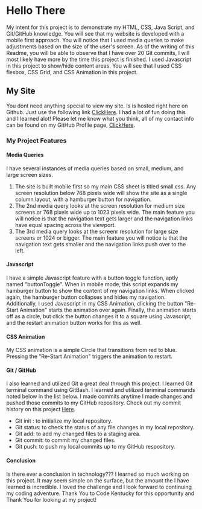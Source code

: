 # Hello There

My intent for this project is to demonstrate my HTML, CSS, Java Script, and Git/GitHub knowledge. You will see that my website is developed with a mobile first approach. You will notice that I used media queries to make adjustments based on the size of the user's screen. As of the writing of this Readme, you will be able to observe that I have over 20 Git commits, I will most likely have more by the time this project is finished. I used Javascript in this project to show/hide content areas. You will see that I used CSS flexbox, CSS Grid, and CSS Animation in this project.



## My Site 
You dont need anything special to view my site. Is is hosted right here on Github. Just use the following link [ClickHere](https://dust39.github.io/animated-enigma/).  I had a lot of fun doing this and I learned alot! Please let me know what you think, all of my contact info can be found on my GitHub Profile page, [ClickHere](https://github.com/dust39).

### My Project Features
#### Media Queries
I have several instances of media queries based on small, medium, and large screen sizes.
1. The site is built mobile first so my main CSS sheet is titled small.css. Any screen resolution below 768 pixels wide will show the site as a single column layout, with a hamburger button for navigation.
2. The 2nd media query looks at the screen resolution for medium size screens or 768 pixels wide up to 1023 pixels wide. The main feature you will notice is that the navigation text gets larger and the navigation links have equal spacing across the viewport.
3. The 3rd media query looks at the screenr resolution for large size screens or 1024 or bigger. The main feature you will notice is that the navigation text gets smaller and the navigation links push over to the left.

#### Javascript
I have a simple Javascript feature with a button toggle function, aptly named "buttonToggle". When in mobile mode, this script expands my hamburger button to show the content of my navigation links. When clicked again, the hamburger button collapses and hides my navigation. Additionally, I used Javascript in my CSS Animation, clicking the button "Re-Start Animation" starts the animation over again. Finally, the animation starts off as a circle, but click the button changes it to a square using Javascript, and the restart animation button works for this as well.

#### CSS Animation
My CSS animation is a simple Circle that transitions from red to blue. Pressing the "Re-Start Animation" triggers the animation to restart.

#### Git / GitHub
I also learned and utilized Git a great deal through this project. I learned Git terminal command using GitBash. I learned and utilized teriminal commands noted below in the list below. I made commits anytime I made changes and pushed those commits to my GitHub repository. Check out my commit history on this project [Here](https://github.com/dust39/animated-enigma/commits/main).
- Git init : to initialize my local repository.
- Git status: to check the status of any file changes in my local repository.
- Git add: to add my changed files to a staging area.
- Git commit: to commit my changed files.
- Git push: to push my local commits up to my GitHub respository.

#### Conclusion
Is there ever a conclusion in technology??? I learned so much working on this project. It may seem simple on the surface, but the amount the I have learned is incredible. I loved the challenge and I look forward to continuing my coding adventure. Thank You to Code Kentucky for this opportunity and Thank You for looking at my project!




